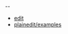 
--
+ [edit](https://github.com/plainedit/examples/edit/main/README.md)
+ [plainedit/examples](https://github.com/plainedit/examples/edit/main/README.md)